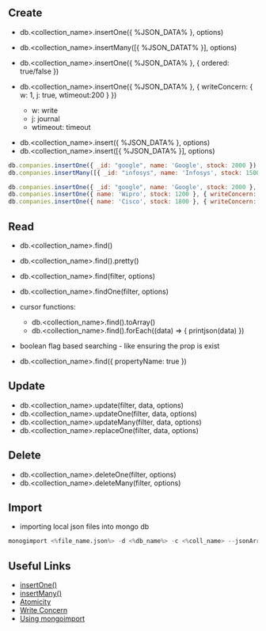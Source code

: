 ## Create

- db.<collection_name>.insertOne({ %JSON_DATA% }, options)
- db.<collection_name>.insertMany([{ %JSON_DATAT% }], options)
- db.<collection_name>.insertOne({ %JSON_DATA% }, { ordered: true/false })

- db.<collection_name>.insertOne({ %JSON_DATA% }, { writeConcern: { w: 1, j: true, wtimeout:200 } })
  - w: write
  - j: journal
  - wtimeout: timeout

<!-- not recommended -->
- db.<collection_name>.insert({ %JSON_DATA% }, options)
- db.<collection_name>.insert([{ %JSON_DATA% }], options)

```js
db.companies.insertOne({ _id: "google", name: 'Google', stock: 2000 })
db.companies.insertMany([{ _id: "infosys", name: 'Infosys', stock: 1500 }, { name: 'Apple', stock: 2100 }])

db.companies.insertOne({ _id: "google", name: 'Google', stock: 2000 }, { ordered: false })
db.companies.insertOne({ name: 'Wipro', stock: 1200 }, { writeConcern: { w:1, j: true, wtimeout: 200 }})
db.companies.insertOne({ name: 'Cisco', stock: 1800 }, { writeConcern: { w:1, j: false, } })
```

## Read

- db.<collection_name>.find()
- db.<collection_name>.find().pretty()
- db.<collection_name>.find(filter, options)
- db.<collection_name>.findOne(filter, options)

- cursor functions:
  - db.<collection_name>.find().toArray()
  - db.<collection_name>.find().forEach((data) => { printjson(data) })


- boolean flag based searching - like ensuring the prop is exist
- db.<collection_name>.find({ propertyName: true })

## Update

- db.<collection_name>.update(filter, data, options)
- db.<collection_name>.updateOne(filter, data, options)
- db.<collection_name>.updateMany(filter, data, options)
- db.<collection_name>.replaceOne(filter, data, options)

## Delete

- db.<collection_name>.deleteOne(filter, options)
- db.<collection_name>.deleteMany(filter, options)

## Import

- importing local json files into mongo db

```s
monogimport <%file_name.json%> -d <%db_name%> -c <%coll_name> --jsonArray --drop
```


## Useful Links

- [insertOne()](https://docs.mongodb.com/manual/reference/method/db.collection.insertOne)
- [insertMany()](https://docs.mongodb.com/manual/reference/method/db.collection.insertMany)
- [Atomicity](https://docs.mongodb.com/manual/core/write-operations-atomicity/#atomicity)
- [Write Concern](https://docs.mongodb.com/manual/reference/write-concern/)
- [Using mongoimport](https://docs.mongodb.com/manual/reference/program/mongoimport/index.html)